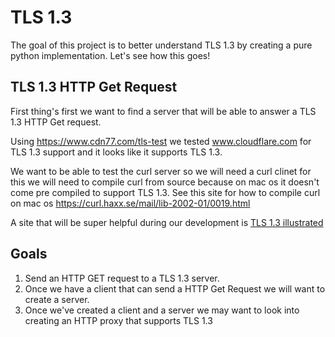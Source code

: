 # TLS 1.3
The goal of this project is to better understand TLS 1.3 by creating a pure python implementation. Let's see how this goes!


## TLS 1.3 HTTP Get Request
First thing's first we want to find a server that will be able to answer a TLS 1.3 HTTP Get request.

Using https://www.cdn77.com/tls-test we tested www.cloudflare.com for TLS 1.3 support and it looks like it supports TLS 1.3. 

We want to be able to test the curl server so we will need a curl clinet for this we will need to compile curl from source because on mac os it doesn't come pre compiled to support TLS 1.3. See this site for how to compile curl on mac os https://curl.haxx.se/mail/lib-2002-01/0019.html

A site that will be super helpful during our development is [TLS 1.3 illustrated](https://tls13.ulfheim.net/)


## Goals
 1. Send an HTTP GET request to a TLS 1.3 server.
 2. Once we have a client that can send a HTTP Get Request we will want to create a server.
 3. Once we've created a client and a server we may want to look into creating an HTTP proxy that supports TLS 1.3
